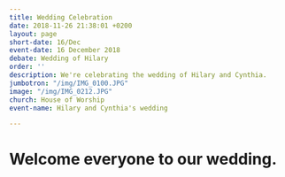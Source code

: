 ```yaml
---
title: Wedding Celebration
date: 2018-11-26 21:38:01 +0200
layout: page
short-date: 16/Dec
event-date: 16 December 2018
debate: Wedding of Hilary
order: ''
description: We're celebrating the wedding of Hilary and Cynthia.
jumbotron: "/img/IMG_0100.JPG"
image: "/img/IMG_0212.JPG"
church: House of Worship
event-name: Hilary and Cynthia's wedding

---
```

# Welcome everyone to our wedding.
